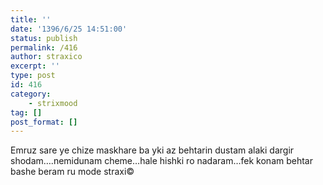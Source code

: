 ```yaml
---
title: ''
date: '1396/6/25 14:51:00'
status: publish
permalink: /416
author: straxico
excerpt: ''
type: post
id: 416
category:
    - strixmood
tag: []
post_format: []
---
```

Emruz sare ye chize maskhare ba yki az behtarin dustam alaki dargir shodam….nemidunam cheme…hale hishki ro nadaram…fek konam behtar bashe beram ru mode straxi©